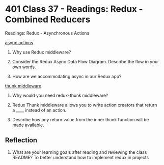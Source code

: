 # 401 Class 37 - Readings: Redux - Combined Reducers

Readings: Redux - Asynchronous Actions

[async actions](https://redux.js.org/advanced/asyncactions)

1. Why use Redux middleware?


2. Consider the Redux Async Data Flow Diagram. Describe the flow in your own words.


3. How are we accommodating async in our Redux app?


[thunk middleware](https://github.com/reduxjs/redux-thunk)

1. Why would you need redux-thunk middleware?


2. Redux Thunk middleware allows you to write action creators that return a ____ instead of an action.


3. Describe how any return value from the inner thunk function will be made available.


## Reflection
1. What are your learning goals after reading and reviewing the class README?
To better understand how to implement redux in projects
